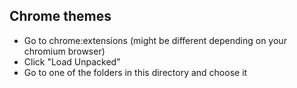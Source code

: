 ## Chrome themes
- Go to chrome:extensions (might be different depending on your chromium browser)
- Click "Load Unpacked"
- Go to one of the folders in this directory and choose it